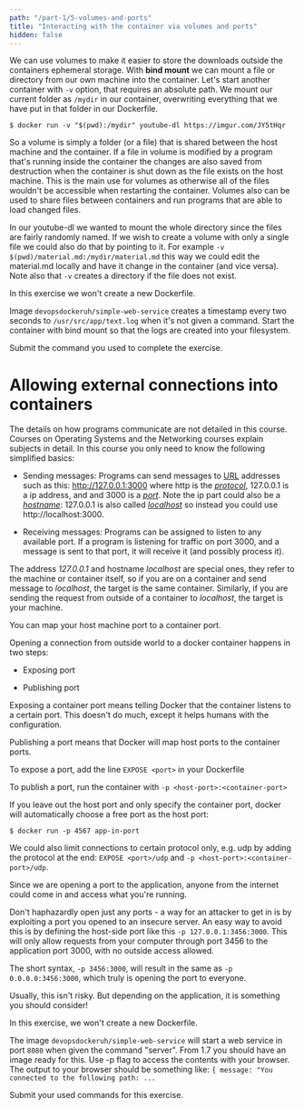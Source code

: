 ```yaml
---
path: "/part-1/5-volumes-and-ports"
title: "Interacting with the container via volumes and ports"
hidden: false
---
```


We can use volumes to make it easier to store the downloads outside the containers ephemeral storage. With **bind mount** we can mount a file or directory from our own machine into the container. Let's start another container with `-v` option, that requires an absolute path. We mount our current folder as `/mydir` in our container, overwriting everything that we have put in that folder in our Dockerfile.

```console
$ docker run -v "$(pwd):/mydir" youtube-dl https://imgur.com/JY5tHqr
```

So a volume is simply a folder (or a file) that is shared between the host machine and the container. If a file in volume is modified by a program that's running inside the container the changes are also saved from destruction when the container is shut down as the file exists on the host machine. This is the main use for volumes as otherwise all of the files wouldn't be accessible when restarting the container. Volumes also can be used to share files between containers and run programs that are able to load changed files.

In our youtube-dl we wanted to mount the whole directory since the files are fairly randomly named. If we wish to create a volume with only a single file we could also do that by pointing to it. For example `-v $(pwd)/material.md:/mydir/material.md` this way we could edit the material.md locally and have it change in the container (and vice versa). Note also that `-v` creates a directory if the file does not exist.

<exercise name="Exercise 1.9: Volumes">

In this exercise we won't create a new Dockerfile.

Image `devopsdockeruh/simple-web-service` creates a timestamp every two seconds to `/usr/src/app/text.log` when it's not given a command. Start the
container with bind mount so that the logs are created into your filesystem.

Submit the command you used to complete the exercise.

</exercise>

# Allowing external connections into containers

The details on how programs communicate are not detailed in this course. Courses on Operating Systems and the Networking courses explain subjects in detail. In this course you only need to know the following simplified basics:

- Sending messages: Programs can send messages to [URL](https://en.wikipedia.org/wiki/URL) addresses such as this: http://127.0.0.1:3000 where http is the [_protocol_](https://en.wikipedia.org/wiki/Hypertext_Transfer_Protocol), 127.0.0.1 is a ip address, and and 3000 is a [_port_](<https://en.wikipedia.org/wiki/Port_(computer_networking)>). Note the ip part could also be a [_hostname_](https://en.wikipedia.org/wiki/Hostname): 127.0.0.1 is also called [_localhost_](https://en.wikipedia.org/wiki/Localhost) so instead you could use http://localhost:3000.

- Receiving messages: Programs can be assigned to listen to any available port. If a program is listening for traffic on port 3000, and a message is sent to that port, it will receive it (and possibly process it).

The address _127.0.0.1_ and hostname _localhost_ are special ones, they refer to the machine or container itself, so if you are on a container and send message to _localhost_, the target is the same container. Similarly, if you are sending the request from outside of a container to _localhost_, the target is your machine.

You can map your host machine port to a container port.

Opening a connection from outside world to a docker container happens in two steps:

- Exposing port

- Publishing port

Exposing a container port means telling Docker that the container listens to a certain port. This doesn't do much, except it helps humans with the configuration.

Publishing a port means that Docker will map host ports to the container ports.

To expose a port, add the line `EXPOSE <port>` in your Dockerfile

To publish a port, run the container with `-p <host-port>:<container-port>`

If you leave out the host port and only specify the container port, docker will automatically choose a free port as the host port:

```console
$ docker run -p 4567 app-in-port
```

We could also limit connections to certain protocol only, e.g. udp by adding the protocol at the end: `EXPOSE <port>/udp` and `-p <host-port>:<container-port>/udp`.

<text-box name="Security reminder: Opening a door to the internet" variant="hint">

Since we are opening a port to the application, anyone from the internet could come in and access what you're running.

Don't haphazardly open just any ports - a way for an attacker to get in is by exploiting a port you opened to an insecure server. An easy way to avoid this is by defining the host-side port like this `-p 127.0.0.1:3456:3000`. This will only allow requests from your computer through port 3456 to the application port 3000, with no outside access allowed.

The short syntax, `-p 3456:3000`, will result in the same as `-p 0.0.0.0:3456:3000`, which truly is opening the port to everyone.

Usually, this isn't risky. But depending on the application, it is something you should consider!

</text-box>

<exercise name="Exercise 1.10: Ports open">

In this exercise, we won't create a new Dockerfile.

The image `devopsdockeruh/simple-web-service` will start a web service in port `8080` when given the command "server". From 1.7 you should have an image ready for this. Use -p flag to access the contents with
your browser. The output to your browser should be something like:
`{ message: "You connected to the following path: ...`

Submit your used commands for this exercise.

</exercise>

